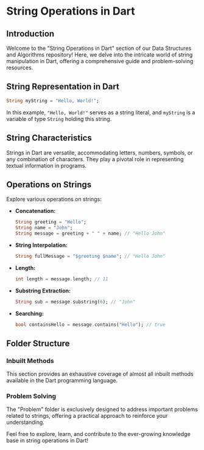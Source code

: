 # String Operations in Dart

## Introduction

Welcome to the "String Operations in Dart" section of our Data Structures and Algorithms repository! Here, we delve into the intricate world of string manipulation in Dart, offering a comprehensive guide and problem-solving resources.

## String Representation in Dart

```dart
String myString = "Hello, World!";
```

In this example, `"Hello, World!"` serves as a string literal, and `myString` is a variable of type `String` holding this string.

## String Characteristics

Strings in Dart are versatile, accommodating letters, numbers, symbols, or any combination of characters. They play a pivotal role in representing textual information in programs.

## Operations on Strings

Explore various operations on strings:

- **Concatenation:**

  ```dart
  String greeting = "Hello";
  String name = "John";
  String message = greeting + " " + name; // "Hello John"
  ```

- **String Interpolation:**

  ```dart
  String fullMessage = "$greeting $name"; // "Hello John"
  ```

- **Length:**

  ```dart
  int length = message.length; // 11
  ```

- **Substring Extraction:**

  ```dart
  String sub = message.substring(6); // "John"
  ```

- **Searching:**

  ```dart
  bool containsHello = message.contains("Hello"); // true
  ```

## Folder Structure

### Inbuilt Methods

This section provides an exhaustive coverage of almost all inbuilt methods available in the Dart programming language.

### Problem Solving

The "Problem" folder is exclusively designed to address important problems related to strings, offering a practical approach to reinforce your understanding.

Feel free to explore, learn, and contribute to the ever-growing knowledge base in string operations in Dart!